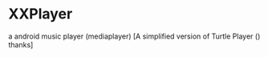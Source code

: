 XXPlayer
========

a android music player (mediaplayer) [A simplified version of Turtle Player () thanks]
